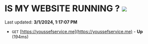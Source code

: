 # IS MY WEBSITE RUNNING ? [![](https://img.shields.io/static/v1?label=Sponsor&message=%E2%9D%A4&logo=GitHub&color=%23fe8e86)](https://github.com/sponsors/<username>)

Last updated: **3/1/2024, 1:17:07 PM**

- `GET` [https://youssefservice.me](https://youssefservice.me) - **Up** (194ms)
